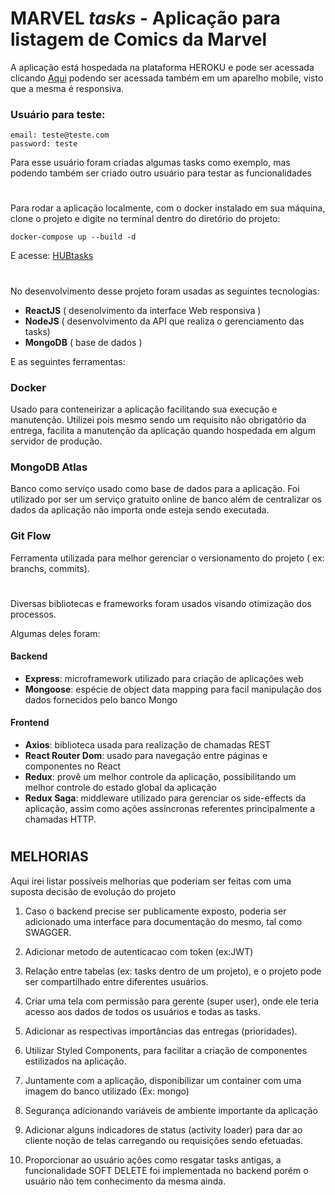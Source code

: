 # MARVEL _tasks_ - Aplicação para listagem de Comics da Marvel

A aplicação está hospedada na plataforma HEROKU e pode ser acessada clicando [Aqui](https://app-hubtasks.herokuapp.com/)  podendo ser acessada também em um aparelho mobile, visto que a mesma é responsiva.
### Usuário para teste:
    email: teste@teste.com
    password: teste

Para esse usuário foram criadas algumas tasks como exemplo, mas podendo também ser criado outro usuário para testar as funcionalidades
#


Para rodar a aplicação localmente, com o docker instalado em sua máquina, clone o projeto e digite no terminal dentro do diretório do projeto:

    docker-compose up --build -d
E acesse:
    [HUBtasks](http://localhost)
#
No desenvolvimento desse projeto foram usadas as seguintes tecnologias:
    
  - __ReactJS__ ( desenolvimento da interface Web responsiva )
  - __NodeJS__ ( desenvolvimento  da API que realiza o gerenciamento das tasks)
  - __MongoDB__ ( base de dados )

E as seguintes ferramentas:

### Docker
Usado para conteneirizar a aplicação facilitando sua execução e manutenção. Utilizei pois mesmo sendo um requisito não obrigatório da entrega, facilita a manutenção da aplicação quando hospedada em algum servidor de produção.

### MongoDB Atlas
Banco como serviço usado como base de dados para a aplicação. Foi utilizado por ser um serviço gratuito online de banco além de centralizar os dados da aplicação não importa onde esteja sendo executada.
### Git Flow
Ferramenta utilizada para melhor gerenciar o versionamento do projeto ( ex: branchs, commits).
#



Diversas bibliotecas e frameworks foram usados visando otimização dos processos. 

Algumas deles foram:

#### Backend
  - __Express__: microframework utilizado para criação de aplicações web
  - __Mongoose__: espécie de object data mapping para facil manipulação dos dados fornecidos pelo banco Mongo
  
 #### Frontend
  - __Axios__: biblioteca usada para realização de chamadas REST
  - __React Router Dom__: usado para navegação entre páginas e componentes no React
  - __Redux__: provê um melhor controle da aplicação, possibilitando um melhor controle do estado global da aplicação
  - __Redux Saga__: middleware utilizado para gerenciar os side-effects da aplicação, assim como ações assíncronas referentes principalmente a chamadas HTTP.
  
  #
  ## MELHORIAS
  
 Aqui irei listar possíveis melhorias que poderiam ser feitas com uma suposta decisão de evolução do projeto
 
 
1. Caso o backend precise ser publicamente exposto, poderia ser adicionado uma interface para documentação do mesmo, tal como SWAGGER.

2. Adicionar metodo de autenticacao com token (ex:JWT)

3. Relação entre tabelas (ex: tasks dentro de um projeto), e o projeto pode ser compartilhado entre diferentes usuários.

4. Criar uma tela com permissão para gerente (super user), onde ele teria acesso aos dados de todos os usuários e todas as tasks.

5. Adicionar as respectivas importâncias das entregas (prioridades).

6. Utilizar Styled Components, para facilitar a criação de componentes estilizados na aplicação.

7. Juntamente com a aplicação, disponibilizar um container com uma imagem do banco utilizado (Ex: mongo)

8. Segurança adicionando variáveis de ambiente importante da aplicação

9. Adicionar alguns indicadores de status (activity loader) para dar ao cliente noção de telas carregando 
  ou requisições sendo efetuadas.

10. Proporcionar ao usuário ações como resgatar tasks antigas, a funcionalidade SOFT DELETE foi implementada
no backend porém o usuário não tem conhecimento da mesma ainda. 

